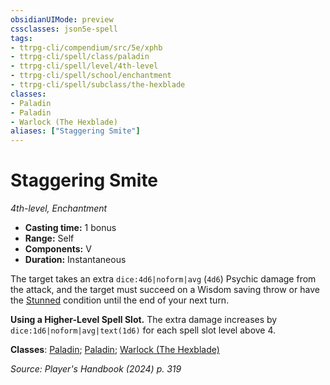 ```yaml
---
obsidianUIMode: preview
cssclasses: json5e-spell
tags:
- ttrpg-cli/compendium/src/5e/xphb
- ttrpg-cli/spell/class/paladin
- ttrpg-cli/spell/level/4th-level
- ttrpg-cli/spell/school/enchantment
- ttrpg-cli/spell/subclass/the-hexblade
classes:
- Paladin
- Paladin
- Warlock (The Hexblade)
aliases: ["Staggering Smite"]
---
```

# Staggering Smite
*4th-level, Enchantment*  

- **Casting time:** 1 bonus
- **Range:** Self
- **Components:** V
- **Duration:** Instantaneous

The target takes an extra `dice:4d6|noform|avg` (`4d6`) Psychic damage from the attack, and the target must succeed on a Wisdom saving throw or have the [Stunned](3-Compendium/rules/conditions.md#Stunned) condition until the end of your next turn.

**Using a Higher-Level Spell Slot.** The extra damage increases by `dice:1d6|noform|avg|text(1d6)` for each spell slot level above 4.

**Classes**: [Paladin](list-spells-classes-paladin); [Paladin](list-spells-classes-paladin); [Warlock (The Hexblade)](list-spells-classes-warlock-xphb-the-hexblade-xge)

*Source: Player's Handbook (2024) p. 319*